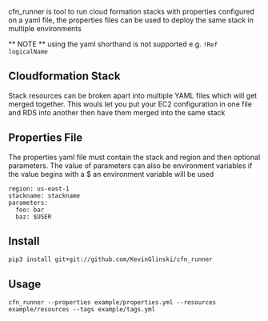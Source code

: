 cfn_runner is tool to run cloud formation stacks with properties configured on a yaml file, the properties files can be used to deploy the same stack in multiple environments

** NOTE ** using the yaml shorthand is not supported e.g. ```!Ref logicalName```
## Cloudformation Stack
Stack resources can be broken apart into multiple YAML files which will get merged together. This wouls let you put your EC2 configuration in one file and RDS into another then have them merged into the same stack

## Properties File
The properties yaml file must contain the stack and region and then optional parameters. The value of parameters can also be environment variables if the value begins with a $ an environment variable will be used
```
region: us-east-1
stackname: stackname
parameters:
  foo: bar
  baz: $USER
```

## Install

```pip3 install git+git://github.com/KevinGlinski/cfn_runner```

## Usage

``` cfn_runner --properties example/properties.yml --resources example/resources --tags example/tags.yml ```